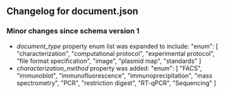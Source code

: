 ## Changelog for document.json

### Minor changes since schema version 1

* *document_type* property enum list was expanded to include:
    "enum": [
        "characterization",
        "computational protocol",
        "experimental protocol",
        "file format specification",
        "image",
        "plasmid map",
        "standards"
    ]
* *characterization_method* property was added:
    "enum": [
        "FACS",
        "immunoblot",
        "immunofluorescence",
        "immunoprecipitation",
        "mass spectrometry",
        "PCR",
        "restriction digest",
        "RT-qPCR",
        "Sequencing"
    ]
